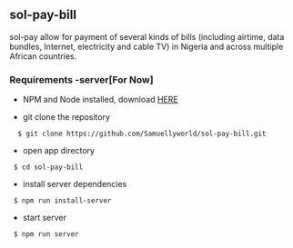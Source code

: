 ## sol-pay-bill 
sol-pay allow for payment of several kinds of bills (including airtime, data bundles, Internet, electricity and cable TV) in Nigeria and across multiple African countries.

### Requirements -server[For Now]
* NPM and Node installed, download [HERE](https://phoenixnap.com/kb/install-node-js-npm-on-windows)

* git clone the repository

```
  $ git clone https://github.com/Samuellyworld/sol-pay-bill.git
```
- open app directory

```
 $ cd sol-pay-bill
```

- install server dependencies

```
 $ npm run install-server
```

- start server
```
 $ npm run server
```

